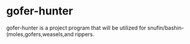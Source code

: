 # gofer-hunter
gofer-hunter is a project program that will be utilized for snufin/bashin-(moles,gofers,weasels,and rippers. 
